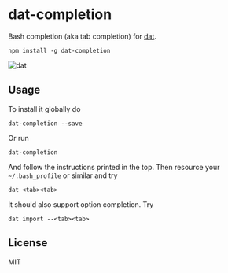 # dat-completion

Bash completion (aka tab completion) for [dat](https://github.com/maxogden/dat).

	npm install -g dat-completion

![dat](http://img.shields.io/badge/Development%20sponsored%20by-dat-green.svg?style=flat)

## Usage

To install it globally do

	dat-completion --save

Or run

	dat-completion

And follow the instructions printed in the top.
Then resource your `~/.bash_profile` or similar and try

	dat <tab><tab>

It should also support option completion. Try

	dat import --<tab><tab>

## License

MIT
